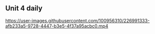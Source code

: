 ## Unit 4 daily


https://user-images.githubusercontent.com/100956310/226991333-afb233a5-9728-4447-b3e5-4f37a95acbc0.mp4


